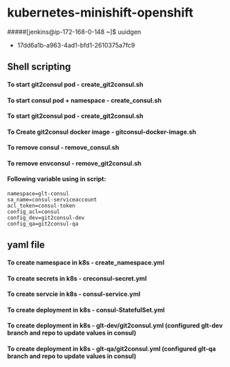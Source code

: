 # kubernetes-minishift-openshift
#####[jenkins@ip-172-168-0-148 ~]$ uuidgen
- 17dd6a1b-a963-4ad1-bfd1-2610375a7fc9

## Shell scripting
#### To start git2consul pod 			- create_git2consul.sh
#### To start consul pod + namespace	- create_consul.sh
#### To start git2consul pod 			- create_git2consul.sh

#### To Create git2consul docker image	- gitconsul-docker-image.sh

#### To remove consul		- remove_consul.sh
#### To remove envconsul	- remove_git2consul.sh

#### Following variable using in script:
	namespace=glt-consul
	sa_name=consul-serviceaccount
	acl_token=consul-token
	config_acl=consul
	config_dev=git2consul-dev
	config_qa=git2consul-qa


## yaml file
#### To create namespace in k8s - create_namespace.yml
#### To create secrets in k8s - creconsul-secret.yml
#### To create servcie in k8s - consul-service.yml
#### To create deployment in k8s - consul-StatefulSet.yml

#### To create deployment in k8s - glt-dev/git2consul.yml	(configured glt-dev branch and repo to update values in consul)
#### To create deployment in k8s - glt-qa/git2consul.yml	(configured glt-qa branch and repo to update values in consul)